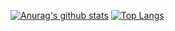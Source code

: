 [![Anurag's github stats](https://github-readme-stats.vercel.app/api?username=salehi77&show_icons=true&include_all_commits=true&theme=prussian)](https://github.com/anuraghazra/github-readme-stats)
[![Top Langs](https://github-readme-stats.vercel.app/api/top-langs/?username=salehi77)](https://github.com/anuraghazra/github-readme-stats)
